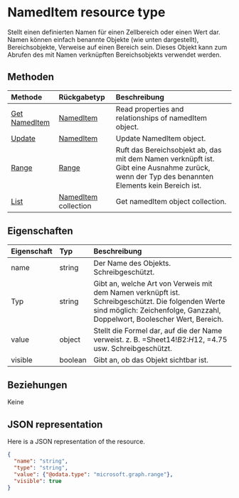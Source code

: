 # <a name="nameditem-resource-type"></a>NamedItem resource type

Stellt einen definierten Namen für einen Zellbereich oder einen Wert dar. Namen können einfach benannte Objekte (wie unten dargestellt), Bereichsobjekte, Verweise auf einen Bereich sein. Dieses Objekt kann zum Abrufen des mit Namen verknüpften Bereichsobjekts verwendet werden.


## <a name="methods"></a>Methoden

| Methode           | Rückgabetyp    |Beschreibung|
|:---------------|:--------|:----------|
|[Get NamedItem](../api/nameditem_get.md) | [NamedItem](nameditem.md) |Read properties and relationships of namedItem object.|
|[Update](../api/nameditem_update.md) | [NamedItem](nameditem.md)   |Update NamedItem object. |
|[Range](../api/nameditem_range.md)|[Range](range.md)|Ruft das Bereichsobjekt ab, das mit dem Namen verknüpft ist. Gibt eine Ausnahme zurück, wenn der Typ des benannten Elements kein Bereich ist.|
|[List](../api/nameditem_list.md) | [NamedItem](nameditem.md) collection |Get namedItem object collection. |

## <a name="properties"></a>Eigenschaften
| Eigenschaft     | Typ   |Beschreibung|
|:---------------|:--------|:----------|
|name|string|Der Name des Objekts. Schreibgeschützt.|
|Typ|string|Gibt an, welche Art von Verweis mit dem Namen verknüpft ist. Schreibgeschützt. Die folgenden Werte sind möglich: Zeichenfolge, Ganzzahl, Doppelwort, Boolescher Wert, Bereich.|
|value|object|Stellt die Formel dar, auf die der Name verweist. z. B. =Sheet14!$B$2:$H$12, =4.75 usw. Schreibgeschützt.|
|visible|boolean|Gibt an, ob das Objekt sichtbar ist.|

## <a name="relationships"></a>Beziehungen
Keine


## <a name="json-representation"></a>JSON representation

Here is a JSON representation of the resource.

<!-- {
  "blockType": "resource",
  "optionalProperties": [

  ],
  "@odata.type": "microsoft.graph.namedItem"
}-->

```json
{
  "name": "string",
  "type": "string",
  "value": {"@odata.type": "microsoft.graph.range"},
  "visible": true
}

```

<!-- uuid: 8fcb5dbc-d5aa-4681-8e31-b001d5168d79
2015-10-25 14:57:30 UTC -->
<!-- {
  "type": "#page.annotation",
  "description": "NamedItem resource",
  "keywords": "",
  "section": "documentation",
  "tocPath": ""
}-->
